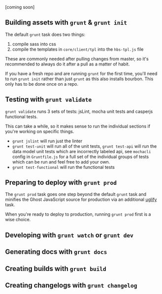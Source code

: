 [coming soon]

## Building assets with `grunt` & `grunt init`

The default `grunt` task does two things: 
1. compile sass into css
2. compile the templates in `core/client/tpl` into the `hbs-tpl.js` file

These are commonly needed after pulling changes from master, so it's recommended to always do it after a pull as a matter of habit.

If you have a fresh repo and are running `grunt` for the first time, you'll need to run `grunt init` rather than just `grunt` as this also installs bourbon. This only has to be done once on a repo.

## Testing with `grunt validate`

`grunt validate` runs 3 sets of tests: jsLint, mocha unit tests and casperjs functional tests.

This can take a while, so it makes sense to run the individual sections if you're working on specific things.

- `grunt jslint` will run just the linter
- `grunt test-unit` will run all of the unit tests, `grunt test-api` will run the data model unit tests which are incorrectly labeled api, see `mochacli` config in `Gruntfile.js` for a full set of the individual groups of tests which can be run and feel free to add your own.
- `grunt test-functional` will run the functional tests

## Preparing to deploy with `grunt prod`

The `grunt prod` task goes one step beyond the default `grunt` task and minifies the Ghost JavaScript source for production via an additional [uglify](https://github.com/mishoo/UglifyJS2) task.

When you're ready to deploy to production, running `grunt prod` first is a wise choice.

## Developing with `grunt watch` or `grunt dev`

## Generating docs with `grunt docs`

## Creating builds with `grunt build`

## Creating changelogs with `grunt changelog`